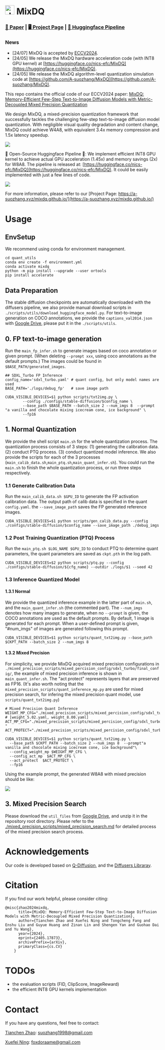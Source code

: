 # <img src="https://github.com/A-suozhang/MyPicBed/raw/master/img/20240604133532.png" alt="drawing" width="30"/> MixDQ

### [📖 Paper](https://arxiv.org/abs/2405.17873) | [🖥️ Project Page](https://a-suozhang.xyz/mixdq.github.io/) | [🤗 Huggingface Pipeline](https://huggingface.co/nics-efc/MixDQ)

### News

- [24/07] MixDQ is accepted by [ECCV2024](https://eccv2024.ecva.net/).
- [24/05] We release the MixDQ hardware acceleration code (with INT8 GPU kernel) at [https://huggingface.co/nics-efc/MixDQ](https://huggingface.co/nics-efc/MixDQ).
- [24/05] We release the MixDQ algorithm-level quantization simulation code at [https://github.com/A-suozhang/MixDQ](https://github.com/A-suozhang/MixDQ).

This repo contains the official code of our ECCV2024 paper: [MixDQ: Memory-Efficient Few-Step Text-to-Image Diffusion Models with Metric-Decoupled Mixed Precision Quantization](https://arxiv.org/abs/2405.17873)

We design MixDQ, a mixed-precision quantization framework that successfully tackles the challenging few-step text-to-image diffusion model quantization. With negligible visual quality degradation and content change, MixDQ could achieve W4A8, with equivalent 3.4x memory compression and 1.5x latency speedup.

![](https://github.com/A-suozhang/MyPicBed/raw/master/img/20240604133828.png)

🤗 Open-Source Huggingface Pipeline 🤗: We implement efficient INT8 GPU kernel to achieve actual GPU acceleration (1.45x) and memory savings (2x) for W8A8. The pipeline is released at: [https://huggingface.co/nics-efc/MixDQ](https://huggingface.co/nics-efc/MixDQ). It could be easily implemented with just a few lines of code. 

![](https://github.com/A-suozhang/MyPicBed/raw/master/img/20240604133923.png)

For more information, please refer to our [Project Page: https://a-suozhang.xyz/mixdq.github.io/](https://a-suozhang.xyz/mixdq.github.io/)

# Usage

## EnvSetup

We recommend using conda for environment management.

```
cd quant_utils
conda env create -f environment.yml
conda activate mixdq
python -m pip install --upgrade --user ortools
pip install accelerate
```

## Data Preparation

The stable diffusion checkpoints are automatically downloaded with the diffusers pipeline, we also provide manual download scripts in `./scripts/utils/download_huggingface_model.py`. For text-to-image generation on COCO annotations, we provide the `captions_val2014.json` with [Google Drive](https://drive.google.com/file/d/1-BKxclA-5jD1vUDMQSFrkquyM73BTlmi/view?usp=sharing), please put it in the `./scripts/utils`. 

## 0. FP text-to-image generation

Run the `main_fp_infer.sh` to generate images based on coco annotation or given prompt. (When deleting `--prompt xxx`, using coco annotations as the default prompts.) The images could be found in `$BASE_PATH/generated_images`. 

```
## SDXL_Turbo FP Inference
config_name='sdxl_turbo.yaml' # quant config, but only model names are used
BASE_PATH='./logs/debug_fp'   # save image path

CUDA_VISIBLE_DEVICES=$1 python scripts/txt2img.py \
		--config ./configs/stable-diffusion/$config_name \
		--base_path $BASE_PATH --batch_size 2 --num_imgs 8  --prompt  "a vanilla and chocolate mixing icecream cone, ice background" \
		--fp16
```

## 1. Normal Quantization

We provide the shell script `main.sh` for the whole quantization process. The quantization process consists of 3 steps: (1) generating the calibration data. (2) conduct PTQ process. (3) conduct quantized model inference. We also provide the scripts for each of the 3 processes (`main_calib_data.sh`,`main_ptq.sh`,`main_quant_infer.sh`). You could run the `main.sh` to finish the whole quantization process, or run three steps respectively. 

### 1.1 Generate Calibration Data

Run the `main_calib_data.sh $GPU_ID` to generate the FP activation calibration data. The output path of calib data is specified in the quant `config.yaml`. the `--save_image_path` saves the FP generated reference images. 

```
CUDA_VISIBLE_DEVICES=$1 python scripts/gen_calib_data.py --config ./configs/stable-diffusion/$config_name --save_image_path ./debug_imgs
```

### 1.2 Post Training Quantization (PTQ) Process
 
Run the `main_ptq.sh $LOG_NAME $GPU_ID` to conduct PTQ to determine quant parameters, the quant parameters are saved as `ckpt.pth` in the log path.

```
CUDA_VISIBLE_DEVICES=$2 python scripts/ptq.py --config ./configs/stable-diffusion/${cfg_name} --outdir ./logs/$1 --seed 42
```

### 1.3 Inference Quantized Model

#### 1.3.1 Normal

We provide the quantized inference example in the latter part of `main.sh`, and the `main_quant_infer.sh` (the commented part). The `--num_imgs` denotes how many images to generate, when no `--prompt` is given, the COCO annotations are used as the default prompts. By default, 1 image is generated for each prompt. When a user-defined prompt is given, "#num_imgs" of images are generated following this prompt. 

```
CUDA_VISIBLE_DEVICES=$1 python scripts/quant_txt2img.py --base_path $CKPT_PATH --batch_size 2 --num_imgs 8 
```


#### 1.3.2 Mixed Precision

For simplicity, we provide MixDQ acquired mixed precision configurations in `./mixed_precision_scripts/mixed_percision_config/sdxl_turbo/final_config/`, the example of mixed precision inference is shown in `main_quant_infer.sh`. The "act protect" represents layers that are preserved as FP16. (It's also worth noting that the `mixed_precision_scripts/quant_inference_mp.py` are used for mixed precision search, for infering the mixed precision quant model, use `scripts/quant_txt2img.py`)

```
# Mixed Precision Quant Inference
WEIGHT_MP_CFG="./mixed_precision_scripts/mixed_percision_config/sdxl_turbo/final_config/weight/weight_8.00.yaml"  # [weight_5.02.yaml, weight_8.00.yaml]
ACT_MP_CFG="./mixed_precision_scripts/mixed_percision_config/sdxl_turbo/final_config/act/act_7.77.yaml "
ACT_PROTECT="./mixed_precision_scripts/mixed_percision_config/sdxl_turbo/final_config/act/act_sensitivie_a8_1%.pt"

CUDA_VISIBLE_DEVICES=$1 python scripts/quant_txt2img.py \
  --base_path $CKPT_PATH --batch_size 2 --num_imgs 8  --prompt"a vanilla and chocolate mixing icecream cone, ice background"\
  --config_weight_mp $WEIGHT_MP_CFG \
  --config_act_mp  $ACT_MP_CFG \
  --act_protect  $ACT_PROTECT \
  --fp16
```

Using the example prompt, the generated W8A8 with mixed precision should be like:

![](https://github.com/A-suozhang/MyPicBed/raw/master/img/20240604195806.png)

## 3. Mixed Precision Search

Please download the `util_files` from [Google Drive](https://drive.google.com/file/d/1tqhRHDSbSe3UB2jdKifEG4jBQm5xmj9X/view?usp=sharing), and unzip it in the repository root directory. 
Please refer to the [./mixed_precision_scripts/mixed_precision_search.md](./mixed_precision_scripts/mixed_precision_search.md) for detailed process of the mixed precision search process. 

# Acknowledgements

Our code is developed based on [Q-Diffusion](https://github.com/Xiuyu-Li/q-diffusion), and the [Diffusers Libraray](https://huggingface.co/docs/diffusers/en/index). 

# Citation

If you find our work helpful, please consider citing:

```
@misc{zhao2024mixdq,
      title={MixDQ: Memory-Efficient Few-Step Text-to-Image Diffusion Models with Metric-Decoupled Mixed Precision Quantization}, 
      author={Tianchen Zhao and Xuefei Ning and Tongcheng Fang and Enshu Liu and Guyue Huang and Zinan Lin and Shengen Yan and Guohao Dai and Yu Wang},
      year={2024},
      eprint={2405.17873},
      archivePrefix={arXiv},
      primaryClass={cs.CV}
    }
```

# TODOs

- the evaluation scripts (FID, ClipScore, ImageReward)
- the efficient INT8 GPU kernels implementation

# Contact

If you have any questions, feel free to contact:

[Tianchen Zhao](https://www.tianchen-zhao.info/): suozhang1998@gmail.com 

[Xuefei Ning](https://www.ningxuefei.cc/):  foxdoraame@gmail.com 
